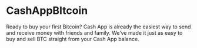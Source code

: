 # CashAppBItcoin
Ready to buy your first Bitcoin? Cash App is already the easiest way to send and receive money with friends and family. We’ve made it just as easy to buy and sell BTC straight from your Cash App balance.
